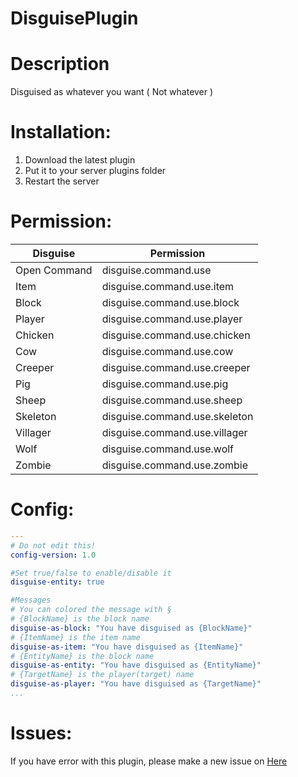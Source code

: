 # DisguisePlugin

# Description
Disguised as whatever you want ( Not whatever )

# Installation:
 1. Download the latest plugin
 2. Put it to your server plugins folder
 3. Restart the server

# Permission:
| Disguise | Permission |
| --- | --- |
| Open Command | disguise.command.use |
| Item | disguise.command.use.item |
| Block | disguise.command.use.block |
| Player | disguise.command.use.player |
| Chicken | disguise.command.use.chicken |
| Cow | disguise.command.use.cow |
| Creeper | disguise.command.use.creeper |
| Pig | disguise.command.use.pig |
| Sheep | disguise.command.use.sheep |
| Skeleton | disguise.command.use.skeleton |
| Villager | disguise.command.use.villager |
| Wolf | disguise.command.use.wolf |
| Zombie | disguise.command.use.zombie |

# Config:
```yaml
---
# Do not edit this!
config-version: 1.0

#Set true/false to enable/disable it
disguise-entity: true

#Messages
# You can colored the message with §
# {BlockName} is the block name
disguise-as-block: "You have disguised as {BlockName}"
# {ItemName} is the item name
disguise-as-item: "You have disguised as {ItemName}"
# {EntityName} is the block name
disguise-as-entity: "You have disguised as {EntityName}"
# {TargetName} is the player(target) name
disguise-as-player: "You have disguised as {TargetName}"
...
```

# Issues:
If you have error with this plugin, please make a new issue on [Here](https://github.com/MasApip/DisguisePlugin/issues/new)

